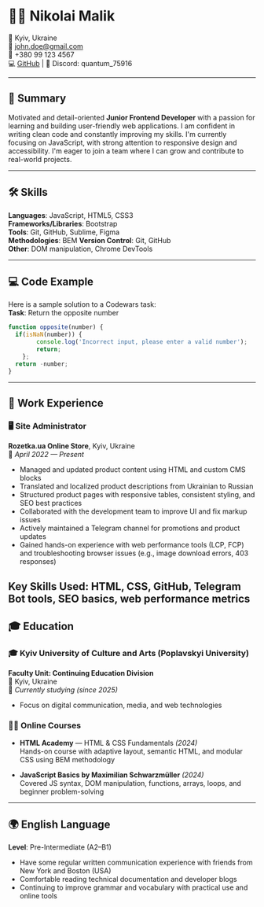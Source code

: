 # 👨‍💻 Nikolai Malik

📍 Kyiv, Ukraine  
📧 john.doe@gmail.com  
📱 +380 99 123 4567  
💻 [GitHub](https://github.com/quantumSaviour) | 🧵 Discord: quantum_75916 

---

## 🎯 Summary

Motivated and detail-oriented **Junior Frontend Developer** with a passion for learning and building user-friendly web applications. I am confident in writing clean code and constantly improving my skills. I'm currently focusing on JavaScript, with strong attention to responsive design and accessibility. I'm eager to join a team where I can grow and contribute to real-world projects.

---

## 🛠 Skills

**Languages**: JavaScript, HTML5, CSS3  
**Frameworks/Libraries**: Bootstrap  
**Tools**: Git, GitHub, Sublime, Figma  
**Methodologies**: BEM
**Version Control**: Git, GitHub  
**Other**: DOM manipulation, Chrome DevTools

---

## 💻 Code Example

Here is a sample solution to a Codewars task:  
**Task**: Return the opposite number

```javascript
function opposite(number) {
  if(isNaN(number)) {
        console.log('Incorrect input, please enter a valid number');
        return;
    };
  return -number;
}
```

---

## 💼 Work Experience

### 🖥️ Site Administrator  
**Rozetka.ua Online Store**, Kyiv, Ukraine  
📅 *April 2022 — Present*

- Managed and updated product content using HTML and custom CMS blocks  
- Translated and localized product descriptions from Ukrainian to Russian  
- Structured product pages with responsive tables, consistent styling, and SEO best practices  
- Collaborated with the development team to improve UI and fix markup issues  
- Actively maintained a Telegram channel for promotions and product updates  
- Gained hands-on experience with web performance tools (LCP, FCP) and troubleshooting browser issues (e.g., image download errors, 403 responses)

**Key Skills Used**: HTML, CSS, GitHub, Telegram Bot tools, SEO basics, web performance metrics
---
## 🎓 Education

### 🎓 Kyiv University of Culture and Arts (Poplavskyi University)  
**Faculty Unit: Continuing Education Division**  
📍 Kyiv, Ukraine  
📅 *Currently studying (since 2025)*  
- Focus on digital communication, media, and web technologies

### 🧑‍💻 Online Courses

- **HTML Academy** — HTML & CSS Fundamentals *(2024)*  
  Hands-on course with adaptive layout, semantic HTML, and modular CSS using BEM methodology

- **JavaScript Basics by Maximilian Schwarzmüller** *(2024)*  
  Covered JS syntax, DOM manipulation, functions, arrays, loops, and beginner problem-solving

---
## 🌍 English Language

**Level**: Pre-Intermediate (A2–B1)  
- Have some regular written communication experience with friends from New York and Boston (USA)  
- Comfortable reading technical documentation and developer blogs  
- Continuing to improve grammar and vocabulary with practical use and online tools